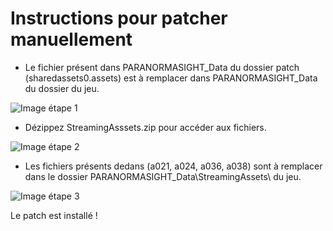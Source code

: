 # Instructions pour patcher manuellement

- Le fichier présent dans PARANORMASIGHT_Data du dossier patch (sharedassets0.assets) est à remplacer dans PARANORMASIGHT_Data du dossier du jeu.

![Image étape 1](/jeu/paranormasight/jeufr/installation/manuellement_1.webp)

- Dézippez StreamingAsssets.zip pour accéder aux fichiers.

![Image étape 2](/jeu/paranormasight/jeufr/installation/manuellement_2.webp)

- Les fichiers présents dedans (a021, a024, a036, a038) sont à remplacer dans le dossier PARANORMASIGHT_Data\StreamingAssets\ du jeu.

![Image étape 3](/jeu/paranormasight/jeufr/installation/manuellement_3.webp)


Le patch est installé !